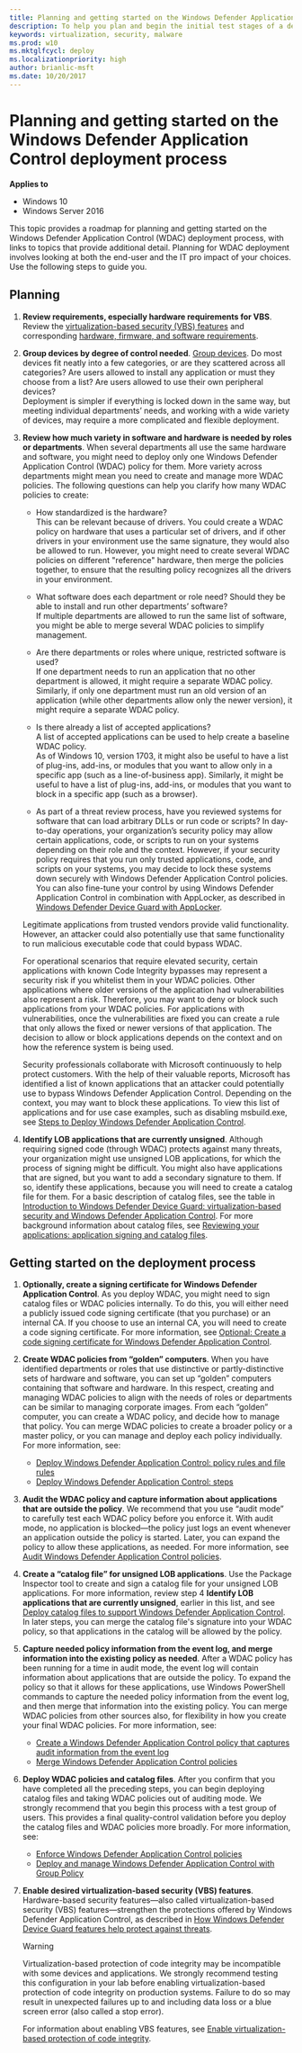```yaml
---
title: Planning and getting started on the Windows Defender Application Control deployment process (Windows 10)
description: To help you plan and begin the initial test stages of a deployment of Microsoft Windows Defender Application Comntrol, this article outlines how to gather information, create a plan, and begin to create and test initial code integrity policies. 
keywords: virtualization, security, malware
ms.prod: w10
ms.mktglfcycl: deploy
ms.localizationpriority: high
author: brianlic-msft
ms.date: 10/20/2017
---
```


# Planning and getting started on the Windows Defender Application Control deployment process

**Applies to**
-   Windows 10
-   Windows Server 2016

This topic provides a roadmap for planning and getting started on the Windows Defender Application Control (WDAC) deployment process, with links to topics that provide additional detail. Planning for WDAC deployment involves looking at both the end-user and the IT pro impact of your choices. Use the following steps to guide you.

## Planning

1. **Review requirements, especially hardware requirements for VBS**. Review the [virtualization-based security (VBS) features](./device-guard/introduction-to-device-guard-virtualization-based-security-and-windows-defender-application-control.md#how-windows-defender-device-guard-features-help-protect-against-threats) and corresponding [hardware, firmware, and software requirements](./device-guard/requirements-and-deployment-planning-guidelines-for-device-guard.md#hardware-firmware-and-software-requirements-for-windows-defender-device-guard). 

2. **Group devices by degree of control needed**. [Group devices](./device-guard/requirements-and-deployment-planning-guidelines-for-device-guard.md#windows-defender-device-guard-deployment-in-different-scenarios-types-of-devices). Do most devices fit neatly into a few categories, or are they scattered across all categories? Are users allowed to install any application or must they choose from a list? Are users allowed to use their own peripheral devices?<br>Deployment is simpler if everything is locked down in the same way, but meeting individual departments’ needs, and working with a wide variety of devices, may require a more complicated and flexible deployment.

3. **Review how much variety in software and hardware is needed by roles or departments**. When several departments all use the same hardware and software, you might need to deploy only one Windows Defender Application Control (WDAC) policy for them. More variety across departments might mean you need to create and manage more WDAC policies. The following questions can help you clarify how many WDAC policies to create:
    - How standardized is the hardware?<br>This can be relevant because of drivers. You could create a WDAC policy on hardware that uses a particular set of drivers, and if other drivers in your environment use the same signature, they would also be allowed to run. However, you might need to create several WDAC policies on different "reference" hardware, then merge the policies together, to ensure that the resulting policy recognizes all the drivers in your environment.

    - What software does each department or role need? Should they be able to install and run other departments’ software?<br>If multiple departments are allowed to run the same list of software, you might be able to merge several WDAC policies to simplify management.
         
    - Are there departments or roles where unique, restricted software is used?<br>If one department needs to run an application that no other department is allowed, it might require a separate WDAC policy. Similarly, if only one department must run an old version of an application (while other departments allow only the newer version), it might require a separate WDAC policy.

    - Is there already a list of accepted applications?<br>A list of accepted applications can be used to help create a baseline WDAC policy.<br>As of Windows 10, version 1703, it might also be useful to have a list of plug-ins, add-ins, or modules that you want to allow only in a specific app (such as a line-of-business app). Similarly, it might be useful to have a list of plug-ins, add-ins, or modules that you want to block in a specific app (such as a browser).

    - As part of a threat review process, have you reviewed systems for software that can load arbitrary DLLs or run code or scripts? 
    In day-to-day operations, your organization’s security policy may allow certain applications, code, or scripts to run on your systems depending on their role and the context. However, if your security policy requires that you run only trusted applications, code, and scripts on your systems, you may decide to lock these systems down securely with Windows Defender Application Control policies. You can also fine-tune your control by using Windows Defender Application Control in combination with AppLocker, as described in [Windows Defender Device Guard with AppLocker](./device-guard/introduction-to-device-guard-virtualization-based-security-and-windows-defender-application-control.md#windows-defender-device-guard-with-applocker). 

    Legitimate applications from trusted vendors provide valid functionality. However, an attacker could also potentially use that same functionality to run malicious executable code that could bypass WDAC.

    For operational scenarios that require elevated security, certain applications with known Code Integrity bypasses may represent a security risk if you whitelist them in your WDAC policies. Other applications where older versions of the application had vulnerabilities also represent a risk. Therefore, you may want to deny or block such applications from your WDAC policies. For applications with vulnerabilities, once the vulnerabilities are fixed you can create a rule that only allows the fixed or newer versions of that application. The decision to allow or block applications depends on the context and on how the reference system is being used.

    Security professionals collaborate with Microsoft continuously to help protect customers. With the help of their valuable reports, Microsoft has identified a list of known applications that an attacker could potentially use to bypass Windows Defender Application Control. Depending on the context, you may want to block these applications. To view this list of applications and for use case examples, such as disabling msbuild.exe, see [Steps to Deploy Windows Defender Application Control](./device-guard/steps-to-deploy-windows-defender-application-control.md).






4.  **Identify LOB applications that are currently unsigned**. Although requiring signed code (through WDAC) protects against many threats, your organization might use unsigned LOB applications, for which the process of signing might be difficult. You might also have applications that are signed, but you want to add a secondary signature to them. If so, identify these applications, because you will need to create a catalog file for them. For a basic description of catalog files, see the table in [Introduction to Windows Defender Device Guard: virtualization-based security and Windows Defender Application Control](introduction-to-device-guard-virtualization-based-security-and-windows-defender-application-control.md). For more background information about catalog files, see [Reviewing your applications: application signing and catalog files](requirements-and-deployment-planning-guidelines-for-device-guard.md#reviewing-your-applications-application-signing-and-catalog-files).

## Getting started on the deployment process

1.  **Optionally, create a signing certificate for Windows Defender Application Control**. As you deploy WDAC, you might need to sign catalog files or WDAC policies internally. To do this, you will either need a publicly issued code signing certificate (that you purchase) or an internal CA. If you choose to use an internal CA, you will need to create a code signing certificate. For more information, see [Optional: Create a code signing certificate for Windows Defender Application Control](optional-create-a-code-signing-certificate-for-windows-defender-application-control.md).

2.  **Create WDAC policies from “golden” computers**. When you have identified departments or roles that use distinctive or partly-distinctive sets of hardware and software, you can set up “golden” computers containing that software and hardware. In this respect, creating and managing WDAC policies to align with the needs of roles or departments can be similar to managing corporate images. From each “golden” computer, you can create a WDAC policy, and decide how to manage that policy. You can merge WDAC policies to create a broader policy or a master policy, or you can manage and deploy each policy individually. For more information, see:
    - [Deploy Windows Defender Application Control: policy rules and file rules](deploy-windows-defender-application-control-policy-rules-and-file-rules.md)
    - [Deploy Windows Defender Application Control: steps](steps-to-deploy-windows-defender-application-control.md)<br>

3.  **Audit the WDAC policy and capture information about applications that are outside the policy**. We recommend that you use “audit mode” to carefully test each WDAC policy before you enforce it. With audit mode, no application is blocked—the policy just logs an event whenever an application outside the policy is started. Later, you can expand the policy to allow these applications, as needed. For more information, see [Audit Windows Defender Application Control policies](steps-to-deploy-windows-defender-application-control.md#audit-windows-defender-application-control-policies).

4.  **Create a “catalog file” for unsigned LOB applications**. Use the Package Inspector tool to create and sign a catalog file for your unsigned LOB applications. For more information, review step 4 **Identify LOB applications that are currently unsigned**, earlier in this list, and see [Deploy catalog files to support Windows Defender Application Control](deploy-catalog-files-to-support-windows-defender-application-control.md). In later steps, you can merge the catalog file's signature into your WDAC policy, so that applications in the catalog will be allowed by the policy. 

6.  **Capture needed policy information from the event log, and merge information into the existing policy as needed**. After a WDAC policy has been running for a time in audit mode, the event log will contain information about applications that are outside the policy. To expand the policy so that it allows for these applications, use Windows PowerShell commands to capture the needed policy information from the event log, and then merge that information into the existing policy. You can merge WDAC policies from other sources also, for flexibility in how you create your final WDAC policies. For more information, see:
    - [Create a Windows Defender Application Control policy that captures audit information from the event log](steps-to-deploy-windows-defender-application-control.md#create-a-windows-defender-application-control-policy-that-captures-audit-information-from-the-event-log)
    - [Merge Windows Defender Application Control policies](steps-to-deploy-windows-defender-application-control.md#merge-windows-defender-application-control-policies)<br>

7.  **Deploy WDAC policies and catalog files**. After you confirm that you have completed all the preceding steps, you can begin deploying catalog files and taking WDAC policies out of auditing mode. We strongly recommend that you begin this process with a test group of users. This provides a final quality-control validation before you deploy the catalog files and WDAC policies more broadly. For more information, see:
    - [Enforce Windows Defender Application Control policies](steps-to-deploy-windows-defender-application-control.md#enforce-windows-defender-application-control-policies)
    - [Deploy and manage Windows Defender Application Control with Group Policy](steps-to-deploy-windows-defender-application-control.md#deploy-and-manage-windows-defender-application-control-with-group-policy)<br>

8.  **Enable desired virtualization-based security (VBS) features**. Hardware-based security features—also called virtualization-based security (VBS) features—strengthen the protections offered by Windows Defender Application Control, as described in [How Windows Defender Device Guard features help protect against threats](introduction-to-device-guard-virtualization-based-security-and-windows-defender-application-control.md#how-windows-defender-device-guard-features-help-protect-against-threats). 

    > [!WARNING]
    >  Virtualization-based protection of code integrity may be incompatible with some devices and applications. We strongly recommend testing this configuration in your lab before enabling virtualization-based protection of code integrity on production systems. Failure to do so may result in unexpected failures up to and including data loss or a blue screen error (also called a stop error).

    For information about enabling VBS features, see [Enable virtualization-based protection of code integrity](deploy-device-guard-enable-virtualization-based-security.md).

<br />
